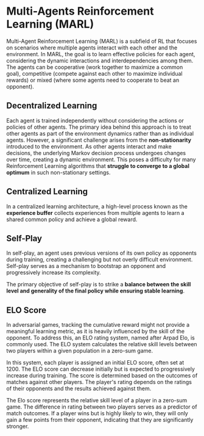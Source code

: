 # Multi-Agents Reinforcement Learning (MARL)

Multi-Agent Reinforcement Learning (MARL) is a subfield of RL that focuses on scenarios where multiple agents interact with each other and the environment. In MARL, the goal is to learn effective policies for each agent, considering the dynamic interactions and interdependencies among them. The agents can be cooperative (work together to maximize a common goal), competitive (compete against each other to maximize individual rewards) or mixed (where some agents need to cooperate to beat an opponent).  

## Decentralized Learning

Each agent is trained independently without considering the actions or policies of other agents. The primary idea behind this approach is to treat other agents as part of the environment dynamics rather than as individual agents. However, a significant challenge arises from the **non-stationarity** introduced to the environment. As other agents interact and make decisions, the underlying Markov decision process undergoes changes over time, creating a dynamic environment. This poses a difficulty for many Reinforcement Learning algorithms that **struggle to converge to a global optimum** in such non-stationary settings.

## Centralized Learning

In a centralized learning architecture, a high-level process known as the **experience buffer** collects experiences from multiple agents to learn a shared common policy and achieve a global reward.

## Self-Play

In self-play, an agent uses previous versions of its own policy as opponents during training, creating a challenging but not overly difficult environment. Self-play serves as a mechanism to bootstrap an opponent and progressively increase its complexity.

The primary objective of self-play is to strike a **balance between the skill level and generality of the final policy while ensuring stable learning**. 

## ELO Score

In adversarial games, tracking the cumulative reward might not provide a meaningful learning metric, as it is heavily influenced by the skill of the opponent. To address this, an ELO rating system, named after Arpad Elo, is commonly used. The ELO system calculates the relative skill levels between two players within a given population in a zero-sum game.

In this system, each player is assigned an initial ELO score, often set at 1200. The ELO score can decrease initially but is expected to progressively increase during training. The score is determined based on the outcomes of matches against other players. The player's rating depends on the ratings of their opponents and the results achieved against them.

The Elo score represents the relative skill level of a player in a zero-sum game. The difference in rating between two players serves as a predictor of match outcomes. If a player wins but is highly likely to win, they will only gain a few points from their opponent, indicating that they are significantly stronger.
